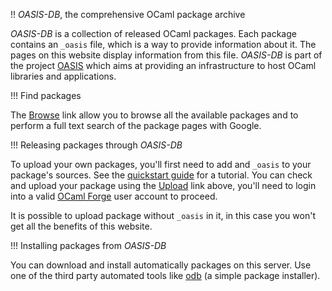 
!! *OASIS-DB*, the comprehensive OCaml package archive

*OASIS-DB* is a collection of released OCaml packages. Each package contains an
`_oasis` file, which is a way to provide information about it. The pages on
this website display information from this file. *OASIS-DB* is part of the
project [OASIS](http://oasis.forge.ocamlcore.org) which aims at providing an
infrastructure to host OCaml libraries and applications.

!!! Find packages

The [Browse](browse) link allow you to browse all the available packages
and to perform a full text search of the package pages with Google.

!!! Releasing packages through *OASIS-DB*

To upload your own packages, you'll first need to add and `_oasis` to your 
package's sources. See the 
[quickstart guide](http://oasis.forge.ocamlcore.org/quickstart.html) 
for a tutorial. You can check and upload your package using the
[Upload](upload) link above, you'll need to login into a valid 
[OCaml Forge](https://forge.ocamlcore.org) user account to proceed.

It is possible to upload package without `_oasis` in it, in this case you won't
get all the benefits of this website.

!!! Installing packages from *OASIS-DB*

You can download and install automatically packages on this server. Use one of
the third party automated tools like [odb](odb/) (a simple package installer).

